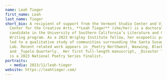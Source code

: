 ```yaml
---
name: Leah Tieger
first_name: Leah
last_name: Tieger
short_bio: A recipient of support from the Vermont Studio Center and Virginia
  Center for the Creative Arts, **Leah Tieger** (she/her) is a doctoral
  candidate in the University of Southern California’s Literature and Creative
  Writing program. As a 2023 Wrigley Institute fellow, her ecopoetic practice
  led to a qualitative study of communities surrounding the Santa Susana Field
  Lab. Recent related work appears in _Poetry Northwest, Waxwing, Blackbird,_
  and _Tupelo Quarterly._ Her first full-length manuscript, _Disaster Tourist,_
  is a 2023 National Poetry Series finalist.
portraits:
  - media: 2023/11/leah-tieger
website: https://leahtieger.com/
---
```

